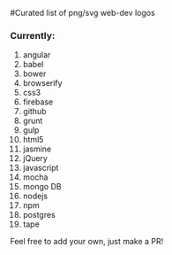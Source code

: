 #Curated list of png/svg web-dev logos

### Currently:
1. angular
2. babel
2. bower
3. browserify
3. css3
4. firebase
5. github
6. grunt
7. gulp
8. html5
9. jasmine
10. jQuery
11. javascript
12. mocha
13. mongo DB
14. nodejs
15. npm
16. postgres
16. tape


Feel free to add your own, just make a PR!
